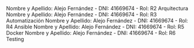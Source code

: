 Nombre y Apellido: Alejo Fernández - DNI: 41669674 - Rol: R2 Arquitectura
Nombre y Apellido: Alejo Fernández - DNI: 41669674 - Rol: R3 Automatización
Nombre y Apellido: Alejo Fernández - DNI: 41669674 - Rol: R4 Ansible
Nombre y Apellido: Alejo Fernández - DNI: 41669674 - Rol: R5 Docker
Nombre y Apellido: Alejo Fernández - DNI: 41669674 - Rol: R6 Testing



